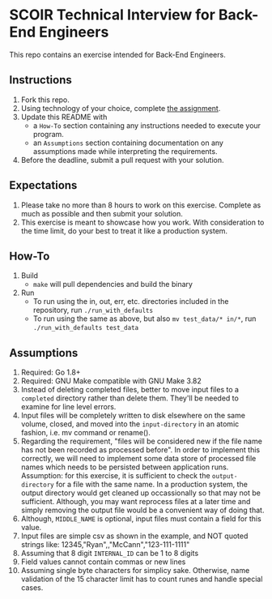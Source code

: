 # SCOIR Technical Interview for Back-End Engineers
This repo contains an exercise intended for Back-End Engineers.

## Instructions
1. Fork this repo.
1. Using technology of your choice, complete [the assignment](./Assignment.md).
1. Update this README with
    * a `How-To` section containing any instructions needed to execute your program.
    * an `Assumptions` section containing documentation on any assumptions made while interpreting the requirements.
1. Before the deadline, submit a pull request with your solution.

## Expectations
1. Please take no more than 8 hours to work on this exercise. Complete as much as possible and then submit your solution.
1. This exercise is meant to showcase how you work. With consideration to the time limit, do your best to treat it like a production system.

## How-To
1. Build
    * `make` will pull dependencies and build the binary
1. Run 
    * To run using the in, out, err, etc. directories included in the repository, run `./run_with_defaults`
    * To run using the same as above, but also `mv test_data/* in/*`, run `./run_with_defaults test_data`

## Assumptions
1. Required: Go 1.8+
1. Required: GNU Make compatible with GNU Make 3.82
1. Instead of deleting completed files, better to move input files to a `completed` directory rather than delete them.  They'll be needed to examine for line level errors.
1. Input files will be completely written to disk elsewhere on the same volume, closed, and moved into the `input-directory` in an atomic fashion, i.e. mv command or rename(). 
1. Regarding the requirement, "files will be considered new if the file name has not been recorded as processed before".  In order to implement this correctly, we will need to implement some data store of processed file names which needs to be persisted between application runs.  Assumption: for this exercise, it is sufficient to check the `output-directory` for a file with the same name.  In a production system, the output directory would get cleaned up occassionally so that may not be sufficient. Although, you may want reprocess files at a later time and simply removing the output file would be a convenient way of doing that.
1. Although, `MIDDLE_NAME` is optional, input files must contain a field for this value.
1. Input files are simple csv as shown in the example, and NOT quoted strings like: 12345,"Ryan",,"McCann","123-111-1111"
1. Assuming that 8 digit `INTERNAL_ID` can be 1 to 8 digits
1. Field values cannot contain commas or new lines
1. Assuming single byte characters for simplicy sake.  Otherwise, name validation of the 15 character limit has to count runes and handle special cases. 
